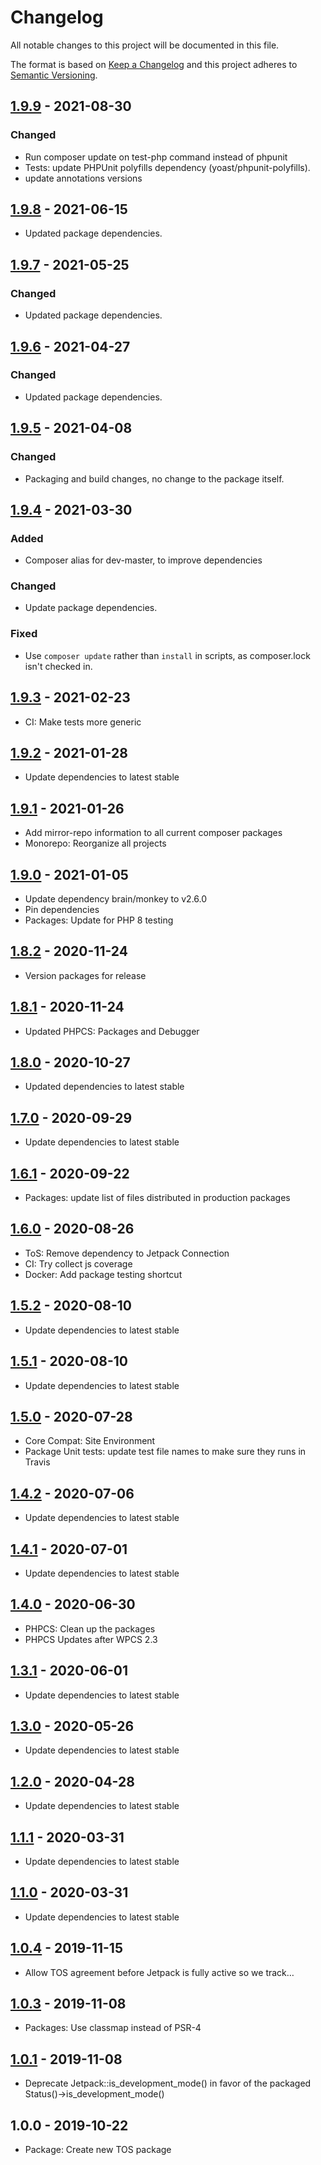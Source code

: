 # Changelog

All notable changes to this project will be documented in this file.

The format is based on [Keep a Changelog](https://keepachangelog.com/en/1.0.0/)
and this project adheres to [Semantic Versioning](https://semver.org/spec/v2.0.0.html).

## [1.9.9] - 2021-08-30
### Changed
- Run composer update on test-php command instead of phpunit
- Tests: update PHPUnit polyfills dependency (yoast/phpunit-polyfills).
- update annotations versions

## [1.9.8] - 2021-06-15

- Updated package dependencies.

## [1.9.7] - 2021-05-25
### Changed
- Updated package dependencies.

## [1.9.6] - 2021-04-27
### Changed
- Updated package dependencies.

## [1.9.5] - 2021-04-08
### Changed
- Packaging and build changes, no change to the package itself.

## [1.9.4] - 2021-03-30
### Added
- Composer alias for dev-master, to improve dependencies

### Changed
- Update package dependencies.

### Fixed
- Use `composer update` rather than `install` in scripts, as composer.lock isn't checked in.

## [1.9.3] - 2021-02-23

- CI: Make tests more generic

## [1.9.2] - 2021-01-28

- Update dependencies to latest stable

## [1.9.1] - 2021-01-26

- Add mirror-repo information to all current composer packages
- Monorepo: Reorganize all projects

## [1.9.0] - 2021-01-05

- Update dependency brain/monkey to v2.6.0
- Pin dependencies
- Packages: Update for PHP 8 testing

## [1.8.2] - 2020-11-24

- Version packages for release

## [1.8.1] - 2020-11-24

- Updated PHPCS: Packages and Debugger

## [1.8.0] - 2020-10-27

- Updated dependencies to latest stable

## [1.7.0] - 2020-09-29

- Update dependencies to latest stable

## [1.6.1] - 2020-09-22

- Packages: update list of files distributed in production packages

## [1.6.0] - 2020-08-26

- ToS: Remove dependency to Jetpack Connection
- CI: Try collect js coverage
- Docker: Add package testing shortcut

## [1.5.2] - 2020-08-10

- Update dependencies to latest stable

## [1.5.1] - 2020-08-10

- Update dependencies to latest stable

## [1.5.0] - 2020-07-28

- Core Compat: Site Environment
- Package Unit tests: update test file names to make sure they runs in Travis

## [1.4.2] - 2020-07-06

- Update dependencies to latest stable

## [1.4.1] - 2020-07-01

- Update dependencies to latest stable

## [1.4.0] - 2020-06-30

- PHPCS: Clean up the packages
- PHPCS Updates after WPCS 2.3

## [1.3.1] - 2020-06-01

- Update dependencies to latest stable

## [1.3.0] - 2020-05-26

- Update dependencies to latest stable

## [1.2.0] - 2020-04-28

- Update dependencies to latest stable

## [1.1.1] - 2020-03-31

- Update dependencies to latest stable

## [1.1.0] - 2020-03-31

- Update dependencies to latest stable

## [1.0.4] - 2019-11-15

- Allow TOS agreement before Jetpack is fully active so we track…

## [1.0.3] - 2019-11-08

- Packages: Use classmap instead of PSR-4

## [1.0.1] - 2019-11-08

- Deprecate Jetpack::is_development_mode() in favor of the packaged Status()-&gt;is_development_mode()

## 1.0.0 - 2019-10-22

- Package: Create new TOS package

[1.9.9]: https://github.com/Automattic/jetpack-terms-of-service/compare/v1.9.8...v1.9.9
[1.9.8]: https://github.com/Automattic/jetpack-terms-of-service/compare/v1.9.7...v1.9.8
[1.9.7]: https://github.com/Automattic/jetpack-terms-of-service/compare/v1.9.6...v1.9.7
[1.9.6]: https://github.com/Automattic/jetpack-terms-of-service/compare/v1.9.5...v1.9.6
[1.9.5]: https://github.com/Automattic/jetpack-terms-of-service/compare/v1.9.4...v1.9.5
[1.9.4]: https://github.com/Automattic/jetpack-terms-of-service/compare/v1.9.3...v1.9.4
[1.9.3]: https://github.com/Automattic/jetpack-terms-of-service/compare/v1.9.2...v1.9.3
[1.9.2]: https://github.com/Automattic/jetpack-terms-of-service/compare/v1.9.1...v1.9.2
[1.9.1]: https://github.com/Automattic/jetpack-terms-of-service/compare/v1.9.0...v1.9.1
[1.9.0]: https://github.com/Automattic/jetpack-terms-of-service/compare/v1.8.2...v1.9.0
[1.8.2]: https://github.com/Automattic/jetpack-terms-of-service/compare/v1.8.1...v1.8.2
[1.8.1]: https://github.com/Automattic/jetpack-terms-of-service/compare/v1.8.0...v1.8.1
[1.8.0]: https://github.com/Automattic/jetpack-terms-of-service/compare/v1.7.0...v1.8.0
[1.7.0]: https://github.com/Automattic/jetpack-terms-of-service/compare/v1.6.1...v1.7.0
[1.6.1]: https://github.com/Automattic/jetpack-terms-of-service/compare/v1.6.0...v1.6.1
[1.6.0]: https://github.com/Automattic/jetpack-terms-of-service/compare/v1.5.2...v1.6.0
[1.5.2]: https://github.com/Automattic/jetpack-terms-of-service/compare/v1.5.1...v1.5.2
[1.5.1]: https://github.com/Automattic/jetpack-terms-of-service/compare/v1.5.0...v1.5.1
[1.5.0]: https://github.com/Automattic/jetpack-terms-of-service/compare/v1.4.2...v1.5.0
[1.4.2]: https://github.com/Automattic/jetpack-terms-of-service/compare/v1.4.1...v1.4.2
[1.4.1]: https://github.com/Automattic/jetpack-terms-of-service/compare/v1.4.0...v1.4.1
[1.4.0]: https://github.com/Automattic/jetpack-terms-of-service/compare/v1.3.1...v1.4.0
[1.3.1]: https://github.com/Automattic/jetpack-terms-of-service/compare/v1.3.0...v1.3.1
[1.3.0]: https://github.com/Automattic/jetpack-terms-of-service/compare/v1.2.0...v1.3.0
[1.2.0]: https://github.com/Automattic/jetpack-terms-of-service/compare/1.1.1...v1.2.0
[1.1.1]: https://github.com/Automattic/jetpack-terms-of-service/compare/v1.1.0...1.1.1
[1.1.0]: https://github.com/Automattic/jetpack-terms-of-service/compare/v1.0.4...v1.1.0
[1.0.4]: https://github.com/Automattic/jetpack-terms-of-service/compare/v1.0.3...v1.0.4
[1.0.3]: https://github.com/Automattic/jetpack-terms-of-service/compare/v1.0.1...v1.0.3
[1.0.1]: https://github.com/Automattic/jetpack-terms-of-service/compare/v1.0.0...v1.0.1
